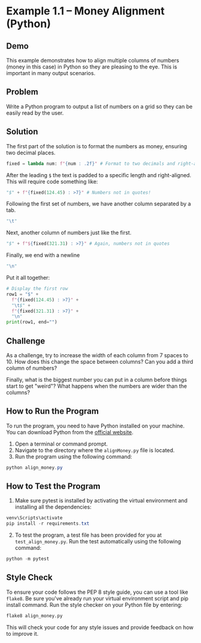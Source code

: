 # Example 1.1 – Money Alignment (Python)

## Demo

This example demonstrates how to align multiple columns of numbers (money in this case) in Python so they are pleasing to the eye. This is important in many output scenarios.

## Problem

Write a Python program to output a list of numbers on a grid so they can be easily read by the user.

## Solution

The first part of the solution is to format the numbers as money, ensuring two decimal places.

```Python
fixed = lambda num: f"{num : .2f}" # Format to two decimals and right-align
```

After the leading `$` the text is padded to a specific length and right-aligned. This will require code something like:

```Python
"$" + f"{fixed(124.45) : >7}" # Numbers not in quotes!
```

Following the first set of numbers, we have another column separated by a tab.

```Python
"\t"
```

Next, another column of numbers just like the first.

```Python
"$" + f"${fixed(321.31) : >7}" # Again, numbers not in quotes
```

Finally, we end with a newline

```Python
"\n"
```

Put it all together:

```Python
# Display the first row
row1 = "$" +
  f"{fixed(124.45) : >7}" +
  "\t$" +
  f"{fixed(321.31) : >7}" +
  "\n"
print(row1, end="")
```

## Challenge

As a challenge, try to increase the width of each column from 7 spaces to 10. How does this change the space between columns? Can you add a third column of numbers?

Finally, what is the biggest number you can put in a column before things start to get "weird"? What happens when the numbers are wider than the columns?

## How to Run the Program

To run the program, you need to have Python installed on your machine. You can download Python from the [official website](https://www.python.org/).

1. Open a terminal or command prompt.
2. Navigate to the directory where the `alignMoney.py` file is located.
4. Run the program using the following command:

```Powershell
python align_money.py
```

## How to Test the Program

1. Make sure pytest is installed by activating the virtual environment and installing all the dependencies:

```Powershell
venv\Scripts\activate
pip install -r requirements.txt
```

2. To test the program, a test file has been provided for you at `test_align_money.py`. Run the test automatically using the following command:

```Powershell
python -m pytest
```

## Style Check

To ensure your code follows the PEP 8 style guide, you can use a tool like `flake8`. Be sure you've already run your virtual environment script and pip install command. Run the style checker on your Python file by entering:

```sh
flake8 align_money.py
```

This will check your code for any style issues and provide feedback on how to improve it.
